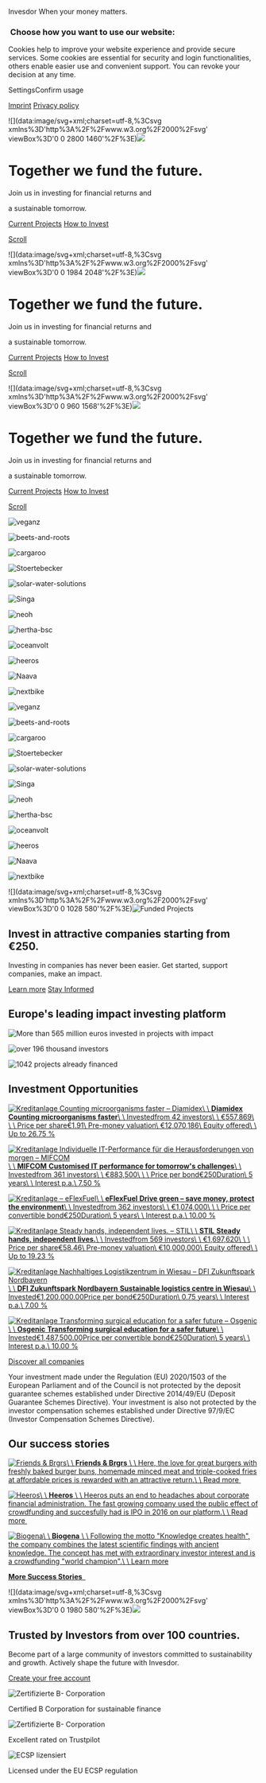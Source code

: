 Invesdor When your money matters.

### _​_ Choose how you want to use our website:

Cookies help to improve your website experience and provide secure services. Some cookies are essential for security and login functionalities, others enable easier use and convenient support. You can revoke your decision at any time.

SettingsConfirm usage

[Imprint](https://www.invesdor.com/legal-notice) [Privacy policy](https://www.invesdor.com/data-privacy)

![](data:image/svg+xml;charset=utf-8,%3Csvg xmlns%3D'http%3A%2F%2Fwww.w3.org%2F2000%2Fsvg' viewBox%3D'0 0 2800 1460'%2F%3E)![](https://kapilendo-public.imgix.net/files/content/header/406d031c-f316-4132-83ba-dc3d5553c5cb_hero-dna-fullscreen-2.jpg?w=2800&fm=jpg&auto=format,compress&fit=crop&crop=center&min-h=1460)

# Together we fund   the future.

Join us in investing for financial returns and

a sustainable tomorrow.

[Current Projects](https://www.invesdor.com/#anlageprojekte) [How to Invest](https://www.invesdor.com/invest-in-companies)

[Scroll](https://www.invesdor.com/#content-container "Scroll")

![](data:image/svg+xml;charset=utf-8,%3Csvg xmlns%3D'http%3A%2F%2Fwww.w3.org%2F2000%2Fsvg' viewBox%3D'0 0 1984 2048'%2F%3E)![](https://kapilendo-public.imgix.net/files/content/header/07820540-5a2b-4239-874c-5e5cdba0ccac_hero-dna-tablet.jpg?w=1984&fm=jpg&auto=format,compress&fit=crop&crop=center&min-h=2048)

# Together we fund   the future.

Join us in investing for financial returns and

a sustainable tomorrow.

[Current Projects](https://www.invesdor.com/#anlageprojekte) [How to Invest](https://www.invesdor.com/invest-in-companies)

[Scroll](https://www.invesdor.com/#content-container "Scroll")

![](data:image/svg+xml;charset=utf-8,%3Csvg xmlns%3D'http%3A%2F%2Fwww.w3.org%2F2000%2Fsvg' viewBox%3D'0 0 960 1568'%2F%3E)![](https://kapilendo-public.imgix.net/files/content/header/3ab847a8-6ace-4b20-86b2-fec59bb6429f_hero-dna-mobile-2.jpg?w=960&fm=jpg&auto=format,compress&fit=crop&crop=center&min-h=1568)

# Together we fund   the future.

Join us in investing for financial returns and

a sustainable tomorrow.

[Current Projects](https://www.invesdor.com/#anlageprojekte) [How to Invest](https://www.invesdor.com/invest-in-companies)

[Scroll](https://www.invesdor.com/#content-container "Scroll")

![veganz](https://live-credit.freetls.fastly.net/bin-assets/invesdor-green/app-vue/images/logos/veganz.svg?&w=229&dpr=1)

![beets-and-roots](https://live-credit.freetls.fastly.net/bin-assets/invesdor-green/app-vue/images/logos/beets-and-roots.svg?&w=229&dpr=1)

![cargaroo](https://live-credit.freetls.fastly.net/bin-assets/invesdor-green/app-vue/images/logos/cargaroo.svg?&w=229&dpr=1)

![Stoertebecker](https://live-credit.freetls.fastly.net/bin-assets/invesdor-green/app-vue/images/logos/stoertebecker.svg?&w=229&dpr=1)

![solar-water-solutions](https://live-credit.freetls.fastly.net/bin-assets/invesdor-green/app-vue/images/logos/solar-water-solutions.svg?&w=229&dpr=1)

![Singa](https://live-credit.freetls.fastly.net/bin-assets/invesdor-green/app-vue/images/logos/singa.svg?&w=229&dpr=1)

![neoh](https://live-credit.freetls.fastly.net/bin-assets/invesdor-green/app-vue/images/logos/neoh.svg?&w=229&dpr=1)

![hertha-bsc](https://live-credit.freetls.fastly.net/bin-assets/invesdor-green/app-vue/images/logos/hertha-bsc.svg?&w=229&dpr=1)

![oceanvolt](https://live-credit.freetls.fastly.net/bin-assets/invesdor-green/app-vue/images/logos/oceanvolt.svg?&w=229&dpr=1)

![heeros](https://live-credit.freetls.fastly.net/bin-assets/invesdor-green/app-vue/images/logos/heeros.svg?&w=229&dpr=1)

![Naava](https://live-credit.freetls.fastly.net/bin-assets/invesdor-green/app-vue/images/logos/naava.svg?&w=229&dpr=1)

![nextbike](https://live-credit.freetls.fastly.net/bin-assets/invesdor-green/app-vue/images/logos/nextbike.svg?&w=229&dpr=1)

![veganz](https://live-credit.freetls.fastly.net/bin-assets/invesdor-green/app-vue/images/logos/veganz.svg?&w=229&dpr=1)

![beets-and-roots](https://live-credit.freetls.fastly.net/bin-assets/invesdor-green/app-vue/images/logos/beets-and-roots.svg?&w=229&dpr=1)

![cargaroo](https://live-credit.freetls.fastly.net/bin-assets/invesdor-green/app-vue/images/logos/cargaroo.svg?&w=229&dpr=1)

![Stoertebecker](https://live-credit.freetls.fastly.net/bin-assets/invesdor-green/app-vue/images/logos/stoertebecker.svg?&w=229&dpr=1)

![solar-water-solutions](https://live-credit.freetls.fastly.net/bin-assets/invesdor-green/app-vue/images/logos/solar-water-solutions.svg?&w=229&dpr=1)

![Singa](https://live-credit.freetls.fastly.net/bin-assets/invesdor-green/app-vue/images/logos/singa.svg?&w=229&dpr=1)

![neoh](https://live-credit.freetls.fastly.net/bin-assets/invesdor-green/app-vue/images/logos/neoh.svg?&w=229&dpr=1)

![hertha-bsc](https://live-credit.freetls.fastly.net/bin-assets/invesdor-green/app-vue/images/logos/hertha-bsc.svg?&w=229&dpr=1)

![oceanvolt](https://live-credit.freetls.fastly.net/bin-assets/invesdor-green/app-vue/images/logos/oceanvolt.svg?&w=229&dpr=1)

![heeros](https://live-credit.freetls.fastly.net/bin-assets/invesdor-green/app-vue/images/logos/heeros.svg?&w=229&dpr=1)

![Naava](https://live-credit.freetls.fastly.net/bin-assets/invesdor-green/app-vue/images/logos/naava.svg?&w=229&dpr=1)

![nextbike](https://live-credit.freetls.fastly.net/bin-assets/invesdor-green/app-vue/images/logos/nextbike.svg?&w=229&dpr=1)

![](data:image/svg+xml;charset=utf-8,%3Csvg xmlns%3D'http%3A%2F%2Fwww.w3.org%2F2000%2Fsvg' viewBox%3D'0 0 1028 580'%2F%3E)![Funded Projects](https://kapilendo-public.imgix.net/files/undefined/40740ec4-1931-44c8-8b9b-e7bcc383f732_funded_projects_invesdor_EN.png?w=1028&auto=format,compress&fit=crop&crop=right&min-h=580)

## Invest in attractive companies starting from €250.

Investing in companies has never been easier. Get started, support companies, make an impact.

[Learn more](https://www.invesdor.com/invest-in-companies) [Stay Informed](https://www.invesdor.com/#footer)

## Europe's leading impact investing platform

![More than 565 million euros invested in projects with impact](https://kapilendo-public.imgix.net/files/content/home/9b129e2b-b6c2-43c5-a697-908cf250582d_EuroInvested_EN.png?w=300&auto=format)

![over 196 thousand investors](https://kapilendo-public.imgix.net/files/content/home/4768bbfa-3184-4639-af40-fdcd64a06eb6_Users_EN.png?w=300&auto=format)

![1042 projects already financed](https://kapilendo-public.imgix.net/files/content/home/53e56d1d-46ad-482d-8d85-d6ba4520017c_FinancedProjects_EN.png?w=300&auto=format)

## Investment Opportunities

[![Kreditanlage Counting microorganisms faster – Diamidex](https://kapilendo-public.imgix.net/files/projects/diamidex-1/38ba7761-0e54-4e56-ac34-63e2e2300f89_Diamidex_tile.png?w=310&auto=format&)\\
\\
**Diamidex**  **Counting microorganisms faster**\\
\\
Investedfrom 42 investors\\
\\
€557,869\\
\\
\\
Price per share€1.91\\
Pre-money valuation\\
€12,070,186\\
Equity offered\\
\\
Up to 26.75 %](https://www.invesdor.com/rounds/0cd04be7-da71-4b8f-be26-6a778d2648dd)

[![Kreditanlage Individuelle IT-Performance für die Herausforderungen von morgen – MIFCOM](https://kapilendo-public.imgix.net/files/undefined/d6d0e147-81fc-4437-910e-48e44e4cb72f_02_Project_tile_620-x-434-px-1.png?w=310&auto=format&)\\
\\
**MIFCOM**  **Customised IT performance for tomorrow's challenges**\\
\\
Investedfrom 361 investors\\
\\
€883,500\\
\\
\\
Price per bond€250Duration\\
5 years\\
\\
Interest p.a.\\
7.50 %](https://www.invesdor.com/rounds/f35d83ec-5a0f-4db6-8148-f591a537b95c)

[![Kreditanlage  – eFlexFuel](https://kapilendo-public.imgix.net/files/projects/eflexfuel/af1674f7-8e89-4bec-888c-eceedb34acba_RR_Update-1.png?w=310&auto=format&)\\
\\
**eFlexFuel**  **Drive green – save money, protect the environment**\\
\\
Investedfrom 362 investors\\
\\
€1,074,000\\
\\
\\
Price per convertible bond€250Duration\\
5 years\\
\\
Interest p.a.\\
10.00 %](https://www.invesdor.com/rounds/01a33028-bcfb-45ce-86e3-92d6463b9d61)

[![Kreditanlage Steady hands, independent lives. – STIL](https://kapilendo-public.imgix.net/files/undefined/57752c39-d48a-4620-93f0-a5f02c2cee5d_Copy-of-Copy-of-NEW_02_Project_tile_620-x-434-px-9.png?w=310&auto=format&)\\
\\
**STIL**  **Steady hands, independent lives.**\\
\\
Investedfrom 569 investors\\
\\
€1,697,620\\
\\
\\
Price per share€58.46\\
Pre-money valuation\\
€10,000,000\\
Equity offered\\
\\
Up to 19.23 %](https://www.invesdor.com/rounds/52029e75-74bc-4ab2-8cba-02963ed3d4de)

[![Kreditanlage Nachhaltiges Logistikzentrum in Wiesau – DFI Zukunftspark Nordbayern](https://kapilendo-public.imgix.net/files/projects/dfi-2/f5a37afe-2fc7-421e-a7f6-d5c8c3404321_02_Project_tile_620-x-434-px3.png?w=310&auto=format&)\\
\\
**DFI Zukunftspark Nordbayern**  **Sustainable logistics centre in Wiesau**\\
\\
Invested€1,200,000.00Price per bond€250Duration\\
0.75 years\\
\\
Interest p.a.\\
7.00 %](https://www.invesdor.com/#/?overlay=login-project&r=/rounds/e2b1c42d-19b2-4359-9ce1-dd929d058443)

[![Kreditanlage Transforming surgical education for a safer future – Osgenic](https://kapilendo-public.imgix.net/files/undefined/5dfb6aef-ab0a-4092-953c-84701ea2e31a_Copy-of-Copy-of-NEW_02_Project_tile_620-x-434-px-3.png?w=310&auto=format&)\\
\\
**Osgenic**  **Transforming surgical education for a safer future**\\
\\
Invested€1,487,500.00Price per convertible bond€250Duration\\
5 years\\
\\
Interest p.a.\\
10.00 %](https://www.invesdor.com/#/?overlay=login-project&r=/rounds/b07eab89-aeca-4d89-a80f-f19bca46f907)

[Discover all companies](https://www.invesdor.com/projekte)

Your investment made under the Regulation (EU) 2020/1503 of the European Parliament and of the Council is not protected by the deposit guarantee schemes established under Directive 2014/49/EU (Deposit Guarantee Schemes Directive). Your investment is also not protected by the investor compensation schemes established under Directive 97/9/EC (Investor Compensation Schemes Directive).

## Our success stories

[![Friends & Brgrs](https://kapilendo-public.imgix.net/files/undefined/5ca728cc-121f-4581-9e6c-9446299ff89e_Burgers--Friends-Success-Stories.png?w=340&auto=format)\\
\\
**Friends & Brgrs** \\
\\
Here, the love for great burgers with freshly baked burger buns, homemade minced meat and triple-cooked fries at affordable prices is rewarded with an attractive return.\\
\\
Read more _​_](https://www.invesdor.com/success-stories/friendsandbrgrs)

[![Heeros](https://kapilendo-public.imgix.net/files/undefined/45ebe40a-6d43-4d31-9dce-2c1647005d75_Heeros-Success-Stories.png?w=340&auto=format)\\
\\
**Heeros** \\
\\
Heeros puts an end to headaches about corporate financial administration. The fast growing company used the public effect of crowdfunding and succesfully had is IPO in 2016 on our platform.\\
\\
Read more _​_](https://www.invesdor.com/success-stories/heeros)

[![Biogena](https://kapilendo-public.imgix.net/files/content/success-storys/8929d87e-f4b2-490c-b4fd-26afdb039767_Biogena-Projects-262x262px.jpg?w=332&auto=format)\\
\\
**Biogena** \\
\\
Following the motto "Knowledge creates health", the company combines the latest scientific findings with ancient knowledge. The concept has met with extraordinary investor interest and is a crowdfunding "world champion".\\
\\
Learn more _​_](https://www.invesdor.com/success-stories/biogena)

[**More Success Stories  _​_**](https://www.invesdor.com/success-stories)

![](data:image/svg+xml;charset=utf-8,%3Csvg xmlns%3D'http%3A%2F%2Fwww.w3.org%2F2000%2Fsvg' viewBox%3D'0 0 1980 580'%2F%3E)![](https://kapilendo-public.imgix.net/files/landing/08e18a8e-802e-4a16-a51a-b5057fd4c20a_Investors_Homepage.jpg?w=1980&auto=format,compress&fit=crop&crop=right&min-h=580)

## Trusted by Investors from over 100 countries.

Become part of a large community of investors committed to sustainability and growth. Actively shape the future with Invesdor.

[Create your free account](https://www.invesdor.com/#/?overlay=registration)

![Zertifizierte B- Corporation](https://kapilendo-public.imgix.net/files/undefined/d037cbff-5c73-4607-a494-c0e3cf68db87_Certified_B_Corporation_B_Corp_Logo_2022_Black_RGBsvg.png?w=126&auto=format)

Certified B Corporation for sustainable finance

![Zertifizierte B- Corporation](https://kapilendo-public.imgix.net/files/undefined/0c3e4c75-5cac-4766-939f-c95fc1d5160a_Trustpilot.png?w=500&auto=format)

Excellent rated on Trustpilot

![ECSP lizensiert](https://kapilendo-public.imgix.net/files/content/siegel/dd86c9e7-b177-41d6-b94f-0eed8c122513_ECSPR_Service_Provider.png?w=170&auto=format)

Licensed under the EU ECSP regulation